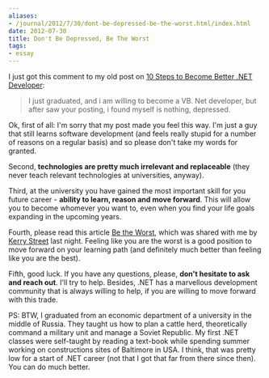 ```yaml
---
aliases:
- /journal/2012/7/30/dont-be-depressed-be-the-worst.html/index.html
date: 2012-07-30
title: Don't Be Depressed, Be The Worst
tags:
- essay
---
```

<p>I just got this comment to my old post on <a href="http://abdullin.com/journal/2010/11/19/10-steps-to-become-better-net-developer.html">10 Steps to Become Better .NET Developer</a>:</p>

<blockquote>
  <p>I just graduated, and i am willing to become a VB. Net developer, but after saw your posting, i found myself is nothing, depressed.</p>
</blockquote>

<p>Ok, first of all: I'm sorry that my post made you feel this way. I'm just a guy that still learns software development (and feels really stupid for a number of reasons on a regular basis) and so please don't take my words for granted. </p>

<p>Second, <strong>technologies are pretty much irrelevant and replaceable</strong> (they never teach relevant technologies at universities, anyway). </p>

<p>Third, at the university you have gained the most important skill for you future career - <strong>ability to learn, reason and move forward</strong>. This will allow you to become whomever you want to, even when you find your life goals expanding in the upcoming years.</p>

<p>Fourth, please read this article <a href="http://ofps.oreilly.com/titles/9780596518387/accurate_self_assessment.html">Be the Worst</a>, which was shared with me by <a href="https://twitter.com/kcstreet">Kerry Street</a> last night. Feeling like you are the worst is a good position to move forward on your learning path (and definitely much better than feeling like you are the best). </p>

<p>Fifth, good luck. If you have any questions, please, <strong>don't hesitate to ask and reach out</strong>. I'll try to help. Besides, .NET has a marvellous development community that is always willing to help, if you are willing to move forward with this trade.</p>

<p>PS:  BTW, I graduated from an economic department of a university in the middle of Russia. They taught us how to plan a cattle herd, theoretically command a military unit and manage a Soviet Republic. My first .NET classes were self-taught by reading a text-book while spending summer working on constructions sites of Baltimore in USA. I think, that was pretty low for a start of .NET career (not that I got that far from there since then). You can do much better.</p>
